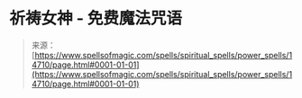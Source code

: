 <!--yml

category: 未分类

date: 2024-06-12 18:53:44

-->

# 祈祷女神 - 免费魔法咒语

> 来源：[https://www.spellsofmagic.com/spells/spiritual_spells/power_spells/14710/page.html#0001-01-01](https://www.spellsofmagic.com/spells/spiritual_spells/power_spells/14710/page.html#0001-01-01)
